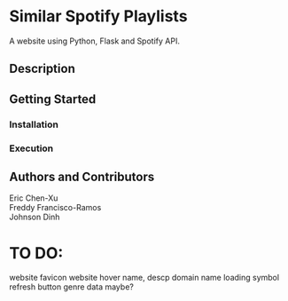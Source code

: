 # Similar Spotify Playlists
A website using Python, Flask and Spotify API.

## Description

## Getting Started

### Installation

### Execution

## Authors and Contributors
Eric Chen-Xu <br>
Freddy Francisco-Ramos <br>
Johnson Dinh

# TO DO:
website favicon
website hover name, descp
domain name
loading symbol
refresh button
genre data maybe?